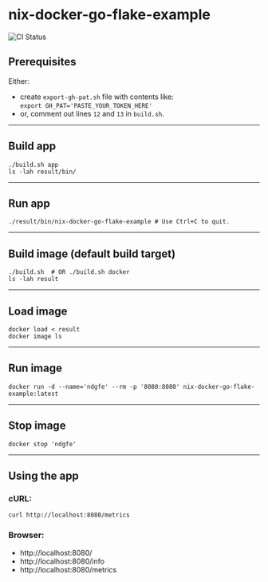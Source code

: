 # nix-docker-go-flake-example
![CI Status](https://github.com/ph4n70m-nuk3r/nix-docker-go-flake-example/actions/workflows/ci.yaml/badge.svg)
## Prerequisites
Either:
- create `export-gh-pat.sh` file with contents like:  
  `export GH_PAT='PASTE_YOUR_TOKEN_HERE'`
- or, comment out lines `12` and `13` in `build.sh`.
-------------------------------------------
## Build app
```shell
./build.sh app
ls -lah result/bin/
```
-------------------------------------------
## Run app
```shell
./result/bin/nix-docker-go-flake-example # Use Ctrl+C to quit.
```
-------------------------------------------
## Build image (default build target)
```shell
./build.sh  # OR ./build.sh docker
ls -lah result
```
-------------------------------------------
## Load image
```shell
docker load < result
docker image ls
```
-------------------------------------------
## Run image
```shell
docker run -d --name='ndgfe' --rm -p '8080:8080' nix-docker-go-flake-example:latest
```
-------------------------------------------
## Stop image
```shell
docker stop 'ndgfe'
```
-------------------------------------------
## Using the app
### cURL:
```shell
curl http://localhost:8080/metrics
```
### Browser:  
- http://localhost:8080/
- http://localhost:8080/info
- http://localhost:8080/metrics  
